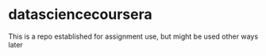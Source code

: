 # datasciencecoursera
This is a repo established for assignment use, but might be used other ways later
